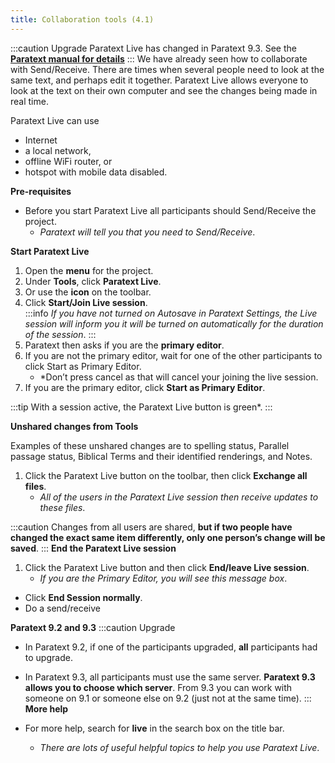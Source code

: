```yaml
---
title: Collaboration tools (4.1)
---
```


:::caution Upgrade
Paratext Live has changed in Paratext 9.3. See the [**Paratext manual for details**](../../Training-Manual/05-Stage-4/20.Collaboration-tools.md)
:::
We have already seen how to collaborate with Send/Receive. There are times when several people need to look at the same text, and perhaps edit it together. Paratext Live allows everyone to look at the text on their own computer and see the changes being made in real time.

Paratext Live can use

-  Internet
-  a local network,
-  offline WiFi router, or
-  hotspot with mobile data disabled.

**Pre-requisites**

-  Before you start Paratext Live all participants should Send/Receive the project.
    -  *Paratext will tell you that you need to Send/Receive*.



**Start Paratext Live**

1.  Open the **menu** for the project.
1.  Under **Tools**, click **Paratext Live**.
1.  Or use the **icon** on the toolbar.
1.  Click **Start/Join Live session**.  
   :::info
   *If you have not turned on Autosave in Paratext Settings, the Live session will inform you it will be turned on automatically for the duration of the session*.
   :::
1.  Paratext then asks if you are the **primary editor**.
1.  If you are not the primary editor, wait for one of the other participants to click Start as Primary Editor.
    -  *Don’t press cancel as that will cancel your joining the live session.
1.  If you are the primary editor, click **Start as Primary Editor**.

:::tip
With a session active, the Paratext Live button is green*.
:::

**Unshared changes from Tools**

Examples of these unshared changes are to spelling status, Parallel passage status, Biblical Terms and their identified renderings, and Notes.

1.  Click the Paratext Live button on the toolbar, then click **Exchange all files**.
    -  *All of the users in the Paratext Live session then receive updates to these files*.

:::caution
Changes from all users are shared, **but if two people have changed the exact same item differently, only one person’s change will be saved**.
:::
**End the Paratext Live session**

1.  Click the Paratext Live button and then click **End/leave Live session**.
    -  *If you are the Primary Editor, you will see this message box*.
-  Click **End Session normally**.
-  Do a send/receive



**Paratext 9.2 and 9.3**
:::caution Upgrade
- In Paratext 9.2, if one of the participants upgraded, **all** participants had to upgrade.
- In Paratext 9.3, all participants must use the same server. **Paratext 9.3 allows you to choose which server**. From 9.3 you can work with someone on 9.1 or someone else on 9.2 (just not at the same time).
:::
**More help**

-  For more help, search for **live** in the search box on the title bar.
    -  *There are lots of useful helpful topics to help you use Paratext Live*.

